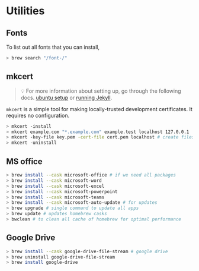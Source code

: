 # Utilities

## Fonts

To list out all fonts that you can install,

```sh
> brew search "/font-/"
```

## mkcert

> 💡 For more information about setting up, go through the following docs. [ubuntu setup](https://kifarunix.com/create-locally-trusted-ssl-certificates-with-mkcert-on-ubuntu-20-04/) or [running Jekyll](https://diamantidis.github.io/tips/2020/06/26/serve-localhost-website-on-https-with-mkcert).

`mkcert` is a simple tool for making locally-trusted development certificates. It requires no configuration.

```sh
> mkcert -install
> mkcert example.com "*.example.com" example.test localhost 127.0.0.1 ::1
> mkcert -key-file key.pem -cert-file cert.pem localhost # create files relative
> mkcert -uninstall
```

## MS office

```sh
> brew install --cask microsoft-office # if we need all packages
> brew install --cask microsoft-word 
> brew install --cask microsoft-excel
> brew install --cask microsoft-powerpoint
> brew install --cask microsoft-teams
> brew install --cask microsoft-auto-update # for updates
> brew upgrade # single command to update all apps
> brew update # updates homebrew casks
> bwclean # to clean all cache of homebrew for optimal performance
```

## Google Drive

```sh
> brew install --cask google-drive-file-stream # google drive
> brew uninstall google-drive-file-stream
> brew install google-drive
```
